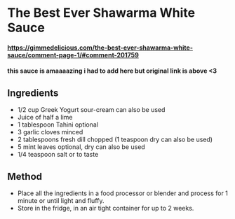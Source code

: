  # The Best Ever Shawarma White Sauce

 #### https://gimmedelicious.com/the-best-ever-shawarma-white-sauce/comment-page-1/#comment-201759

 #### this sauce is amaaaazing i had to add here but original link is above <3

 ## Ingredients

 - 1/2 cup Greek Yogurt sour-cream can also be used
 - Juice of half a lime
 - 1 tablespoon Tahini optional
 - 3 garlic cloves minced
 - 2 tablespoons fresh dill chopped (1 teaspoon dry can also be used)
 - 5 mint leaves optional, dry can also be used
 - 1/4 teaspoon salt or to taste

 ## Method

 - Place all the ingredients in a food processor or blender and process for 1 minute or until light and fluffy. 
 - Store in the fridge, in an air tight container for up to 2 weeks.
